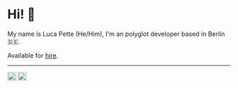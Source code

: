 # Hi! 👋

My name is Luca Pette (He/Him), I'm an polyglot developer based in Berlin 🇩🇪.

Available for [hire](https://lucapette.me/hire).


----

<a href="https://twitter.com/lucapette">
  <img align="left" alt="Luca Pette's twitter" width="20px" src="https://simpleicons.now.sh/twitter/495f7e" />
</a>
<a href="https://linkedin.com/in/lucapette">
  <img align="left" alt="Luca Pette's LinkedIn" width="20px" src="https://simpleicons.now.sh/linkedin/495f7e" />
</a>
